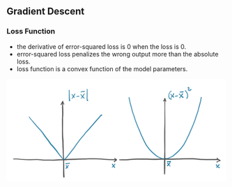 ##  Gradient Descent

### Loss Function

* the derivative of error-squared loss is 0 when the loss is 0.
* error-squared loss penalizes the wrong output more than the absolute loss.
* loss function is a convex function of the model parameters.

![loss](./pix/loss.png)



